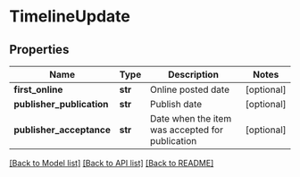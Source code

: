 # TimelineUpdate

## Properties
Name | Type | Description | Notes
------------ | ------------- | ------------- | -------------
**first_online** | **str** | Online posted date | [optional] 
**publisher_publication** | **str** | Publish date | [optional] 
**publisher_acceptance** | **str** | Date when the item was accepted for publication | [optional] 

[[Back to Model list]](../README.md#documentation-for-models) [[Back to API list]](../README.md#documentation-for-api-endpoints) [[Back to README]](../README.md)



